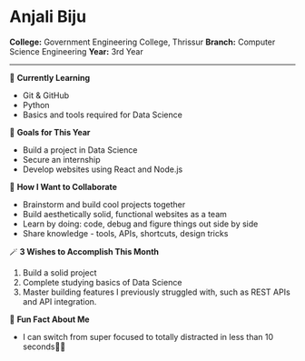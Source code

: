 # Anjali Biju

**College:** Government Engineering College, Thrissur
**Branch:** Computer Science Engineering
**Year:** 3rd Year

---

🌱 **Currently Learning**

- Git & GitHub
- Python
- Basics and tools required for Data Science

🎯 **Goals for This Year**

- Build a project in Data Science
- Secure an internship
- Develop websites using React and Node.js

👯 **How I Want to Collaborate**

- Brainstorm and build cool projects together
- Build aesthetically solid, functional websites as a team
- Learn by doing: code, debug and figure things out side by side
- Share knowledge - tools, APIs, shortcuts, design tricks

🪄 **3 Wishes to Accomplish This Month**

1. Build a solid project
2. Complete studying basics of Data Science
3. Master building features I previously struggled with, such as REST APIs and API integration.

💬 **Fun Fact About Me**

- I can switch from super focused to totally distracted in less than 10 seconds🙂😑
